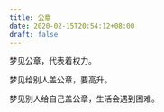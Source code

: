 ```yaml
---
title: 公章
date: 2020-02-15T20:54:12+08:00
draft: false
---
```


梦见公章，代表着权力。

梦见给别人盖公章，要高升。

梦见别人给自己盖公章，生活会遇到困难。

